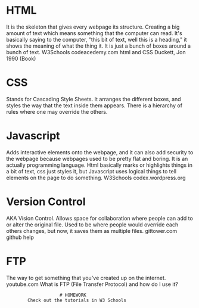 # HTML
It is the skeleton that gives every webpage its structure. Creating a big amount of text which means something that the computer can read. It's basically saying to the computer, "this bit of text, well this is a heading," it shows the meaning of what the thing it. It is just a bunch of boxes around a bunch of text.
	W3Schools
	codeacedemy.com
	html and CSS Duckett, Jon 1990 (Book)



# CSS
Stands for Cascading Style Sheets. It arranges the different boxes, and styles the way that the text inside them appears. There is a hierarchy of rules where one may override the others. 



# Javascript
Adds interactive elements onto the webpage, and it can also add security to the webpage because webpages used to be pretty flat and boring. It is an actually programming language. Html basically marks or highlights things in a bit of text, css just styles it, but Javascript uses logical things to tell elements on the page to do something.
	W3Schools
	codex.wordpress.org



# Version Control
AKA Vision Control. Allows space for collaboration where people can add to or alter the original file. Used to be where people would override each others changes, but now, it saves them as multiple files.
	gittower.com 
	github help



# FTP
The way to get something that you've created up on the internet. 
	youtube.com 
	What is FTP (File Transfer Protocol) and how do I use it?


					
						# HOMEWORK
			Check out the tutorials in W3 Schools 






